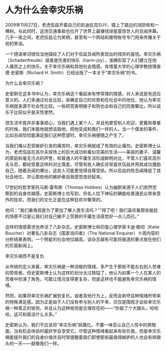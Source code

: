 # 人为什么会幸灾乐祸

2009年11月27日，老虎伍兹开着自己的凯迪拉克SUV，撞上了路边的消防栓和一棵树。与此同时，这场交通事故也拉开了世界上最赚钱球星震惊世人的丑闻序幕。几乎一夜之间，老虎伍兹沦为笑柄，甚至有一个网站和推特账号专门用来传播关于他的笑话。 

一个德语单词很恰当地描绘了人们对于伍兹丑闻所表现出的怪异的喜悦。幸灾乐祸（Schadenfreude）或者是伤害的快乐（harm-joy），准确形容了人们建立在他人痛苦之上的快乐。关于幸灾乐祸和其他社会情感，肯塔基大学的心理学教授理查德·史密斯（Richard H. Smith）已经出版了一本关于“幸灾乐祸”的书。 

为什么会幸灾乐祸？ 

史密斯在这本书中认为，幸灾乐祸这个看起来有悖常理的情感，对人来说是有适应意义的。人们多通过社会比较，来确定自己的优势和在社会中的地位，他认为幸灾乐祸就来源于社会性比较。一些研究表明猴子和狗也会和自己的同类攀比，所以说乐于比较似乎是天性使然。 

但生活毕竟并非事事顺心，当我们遇上某个人，并且他更受别人欢迎、爱戴和尊重的时候，我们本能地就想诋毁他，把他变成和我们一样的人。当一个偶发的事件，比如丑闻恰恰能满足我们这种愿望时，幸灾乐祸便随之产生了。 

当我们难以忍受嫉妒引发的痛苦时，幸灾乐祸就成了有效的止痛剂。史密斯博士认为，老虎伍兹在高尔夫球场上的巨大成功和看似完美的生活——美丽的妻子、温馨的家庭和毫无污点的声誉，和普通人的平庸生活形成鲜明对比，不管人们喜欢高尔夫与否，都经受着这样的对比落差。尽管有些人确实非常喜欢伍兹并用其成功激励自己，随着丑闻的爆出，这些人可能更觉得自尊受损。所以伍兹的性丑闻降低了其社会地位，并让那些他的嫉妒者自我感觉良好起来。 

17世纪的哲学家托马斯·霍布斯（Thomas Hobbes）认为幽默来源于人们突然觉察到的自身优越感。史密斯博士也写到，将名人拉下神坛的确能给普通民众带来意外的狂欢，而我们的文化正是在这种狂欢中繁荣的。 

他问：“我们看电视是为了更加了解人类生活吗？”“得了吧！我们喜欢看那些尴尬的场景不过是让我们对自己搬不上荧屏的平庸生活感觉好一点儿而已。” 

这样的情感需求也养活了八卦杂志。史密斯博士和印度心理学家卡迪·鲍彻（Katie Boucher）对著名八卦杂志《国家询问者》（The National Enquirer）十周内容的分析结果表明，一个明星的社会地位越高，该杂志越有可能将报道的重点放在他们的负面新闻上。 

幸灾乐祸而不是复仇 

从传统的定义来看，幸灾乐祸是一种消极的情绪，多产生于那些不能左右别人苦难的旁观者。但史密斯博士认为这样的划分太过狭隘了，他认为如果一个人在某人的苦难中扮演了角色，可能让情况变得更复杂，但是这样也不能避免幸灾乐祸的情绪。 

然而，如果将幸灾乐祸扩展到复仇，或者其他行为上，反而会剥夺这种情绪所带来的特殊满足感。因为正是由于人们没有参与别人的不幸，仅仅是围观才会给幸灾乐祸一种真正的愉悦，并且认为这种愉悦是合理存在的——“你栽了个大跟头，哈哈哈，这可和我没什么关系。” 

史密斯认为，我们不应该将“幸灾乐祸”妖魔化。不要一味否认自己人性中的黑暗面，当有机会体验时最好学会享受它。尽管这种情绪看起来有些负面，但是幸灾乐祸能提升我们的自身价值并且时常提醒着我们即使那些最值得嫉妒的人也会有摔跟头的一天——就像我们一样。